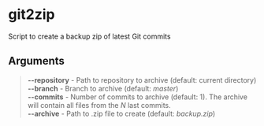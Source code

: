 # git2zip
Script to create a backup zip of latest Git commits

## Arguments
>**--repository** - Path to repository to archive (default: current directory)  
>**--branch** - Branch to archive (default: *master*)  
>**--commits** - Number of commits to archive (default: 1). The archive will contain all files from the *N* last commits.  
>**--archive** - Path to .zip file to create (default: *backup.zip*)  
